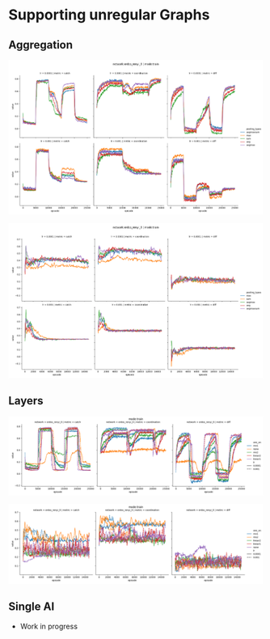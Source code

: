 # Supporting unregular Graphs

## Aggregation

![](../../runs/attention/aggregation_onoff/plot/mean.png)

![](../../runs/attention/aggregation/plot/mean.png)

## Layers

![](../../runs/attention/layers_onoff/plot/one_on.png)

![](../../runs/attention/layers/plot/one_on.png)

## Single AI

* Work in progress